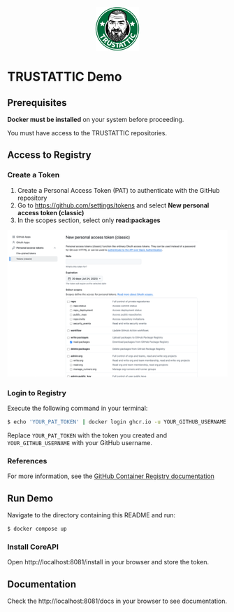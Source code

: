 <p align="center">
  <img src="./logo.png" height="100px" alt="Fuego Logo" />
</p>

# TRUSTATTIC Demo

## Prerequisites

**Docker must be installed** on your system before proceeding. 

You must have access to the TRUSTATTIC repositories.

## Access to Registry

### Create a Token
1. Create a Personal Access Token (PAT) to authenticate with the GitHub repository
2. Go to https://github.com/settings/tokens and select **New personal access token (classic)**
3. In the scopes section, select only **read:packages**

![img.png](img.png)

### Login to Registry
Execute the following command in your terminal:
```bash
$ echo 'YOUR_PAT_TOKEN' | docker login ghcr.io -u YOUR_GITHUB_USERNAME --password-stdin
```
Replace `YOUR_PAT_TOKEN` with the token you created and `YOUR_GITHUB_USERNAME` with your GitHub username.

### References
For more information, see the [GitHub Container Registry documentation](https://docs.github.com/en/packages/working-with-a-github-packages-registry/working-with-the-container-registry#authenticating-to-the-container-registry)

## Run Demo
Navigate to the directory containing this README and run:
```bash
$ docker compose up
```

### Install CoreAPI
Open http://localhost:8081/install in your browser and store the token.

## Documentation
Check the http://localhost:8081/docs in your browser to see documentation.
